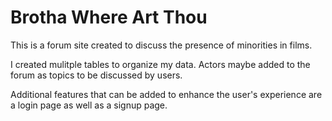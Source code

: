 # Brotha Where Art Thou


This is a forum site created to discuss the presence of minorities in films.

I created  mulitple tables to organize my data.  Actors maybe added to the forum as topics to be discussed by users.

Additional features that can be added to enhance the user's experience are a login page as well as a signup page.

